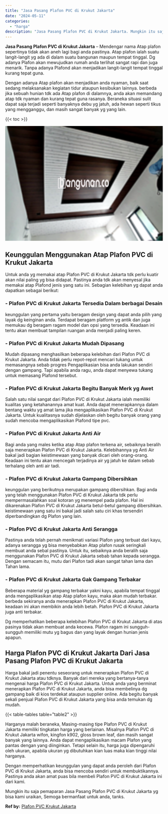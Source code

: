 ```yaml
---
title: "Jasa Pasang Plafon PVC di Krukut Jakarta"
date: "2024-05-11"
categories: 
  - "harga"
description: "Jasa Pasang Plafon PVC di Krukut Jakarta. Mungkin itu saja pemaparan Jasa Pasang Plafon PVC di Krukut Jakarta yg bisa kami uraikan, Semoga bermanfaat untuk a..."
---
```


**Jasa Pasang Plafon PVC di Krukut Jakarta** – Mendengar nama Atap plafon sepertinya tidak akan aneh lagi bagi anda pastinya. Atap plafon ialah suatu langit-langit yg ada di dalam suatu bangunan maupun tempat tinggal. Dg adanya Plafon akan mewujudkan rumah anda terlihat sangat rapi dan juga menarik. Tanpa adanya Plafond akan menjadikan langit-langit tempat tinggal kurang tepat guna.

Dengan adanya Atap plafon akan menjadikan anda nyaman, baik saat sedang melaksanakan kegiatan tidur ataupun kesibukan lainnya. berbeda jika sebuah hunian tdk ada Atap plafon di dalamnya, anda akan memandang atap tdk nyaman dan kurang tepat guna rasanya. Beraneka situasi sulit dapat saja terjadi seperti banyaknya debu yg jatuh, ada hewan seperti tikus yang mengganggu, dan masih sangat banyak yg yang lain.

{{< toc >}}

![Jasa Pasang Plafon PVC di Krukut Jakarta](/images/flafond-pvc-murah05.png)

## Keunggulan Menggunakan Atap Plafon PVC di Krukut Jakarta

Untuk anda yg memakai atap Plafon PVC di Krukut Jakarta tdk perlu kuatir akan nilai paling yg bisa didapat. Pastinya anda tdk akan menyesal jika memakai atap Plafond jenis yang satu ini. Sebagian kelebihan yg dapat anda dapatkan sebagai berikut:

### \- Plafon PVC di Krukut Jakarta Tersedia Dalam berbagai Desain

keunggulan yang pertama yaitu beragam design yang dapat anda pilih yang layak dg keinginan anda. Terdapat beragam platform yg antik dan juga memukau dg beragam ragam model dan opsi yang tersedia. Keadaan ini tentu akan membuat tampilan ruangan anda menjadi paling keren.

### \- Plafon PVC di Krukut Jakarta Mudah Dipasang

Mudah dipasang menghasilkan beberapa kelebihan dari Plafon PVC di Krukut Jakarta. Anda tidak perlu repot-repot mencari tukang untuk memasangnya sebab progres Pengaplikasian bisa anda lakukan sendiri dengan gampang. Tapi apabila anda ragu, anda dapat menyewa tukang untuk memasang Plafond tersebut.

### \- Plafon PVC di Krukut Jakarta Begitu Banyak Merk yg Awet

Salah satu nilai sangat dari Plafon PVC di Krukut Jakarta ialah memiliki kualitas yang ketahanannya amat kuat. Anda dapat menerapkannya dalam bentang waktu yg amat lama jika mengaplikasikan Plafon PVC di Krukut Jakarta. Untuk kualitasnya sudah dijelaskan oleh begitu banyak orang yang sudah mencoba mengaplikasikan Plafond tipe pvc.

### \- Plafon PVC di Krukut Jakarta Anti Air

Bagi anda yang males ketika atap Atap plafon terkena air, sebaiknya beralih saja menerapkan Plafon PVC di Krukut Jakarta. Kelebihannya yg Anti Air bakal jadi bagian keistimewaan yang banyak dicari oleh orang-orang. Keadaan ini tentu akan mencegah terjadinya air yg jatuh ke dalam sebab terhalang oleh anti air tadi.

### \- Plafon PVC di Krukut Jakarta Gampang Dibersihkan

keunggulan yang berikutnya merupakan gampang dibersihkan. Bagi anda yang telah menggunakan Plafon PVC di Krukut Jakarta tdk perlu mempermasalahkan soal kotoran yg menempel pada plafon. Hal ini dikarenakan Plafon PVC di Krukut Jakarta betul-betul gampang dibersihkan. keistimewaan yang satu ini bakal jadi salah satu ciri khas tersendiri diperbandingkan dg Plafon yang lain.

### \- Plafon PVC di Krukut Jakarta Anti Serangga

Pastinya anda telah pernah menikmati variasi Plafon yang terbuat dari kayu, adanya serangga yg bisa menyebabkan Atap plafon rusak seringkali membuat anda sebal pastinya. Untuk itu, sebaiknya anda beralih saja menggunakan Plafon PVC di Krukut Jakarta sebab tahan kepada serangga. Dengan semacam itu, mutu dari Plafon tadi akan sangat tahan lama dan Tahan lama.

### \- Plafon PVC di Krukut Jakarta Gak Gampang Terbakar

Beberapa material yg gampang terbakar yakni kayu, apabila tempat tinggal anda mengaplikasikan atap Atap plafon kayu, maka akan mudah terbakar. berbeda sekiranya anda menerapkan Plafon PVC di Krukut Jakarta, keadaan ini akan membikin anda lebih betah. Plafon PVC di Krukut Jakarta juga anti terbakar.

Dg memperhatikan beberapa kelebihan Plafon PVC di Krukut Jakarta di atas pasinya tidak akan membuat anda kecewa. Plafon ragam ini sungguh-sungguh memiliki mutu yg bagus dan yang layak dengan hunian jenis apapun.

## Harga Plafon PVC di Krukut Jakarta Dari Jasa Pasang Plafon PVC di Krukut Jakarta

Harga bakal jadi penentu seseorang untuk menerapkan Plafon PVC di Krukut Jakarta atau tdknya. Banyak dari mereka yang bertanya-tanya mengenai harga Plafon PVC di Krukut Jakarta. Untuk anda yang berminat menerapkan Plafon PVC di Krukut Jakarta, anda bisa membelinya dg gampang baik di kios terdekat ataupun supplier online. Ada begitu banyak sekali penjual Plafon PVC di Krukut Jakarta yang bisa anda temukan dg mudah.

{{< table-tables table="table2" >}}

Harganya malah beraneka, Masing-masing tipe Plafon PVC di Krukut Jakarta memiliki tingkatan harga yang berlainan. Misalnya Plafon PVC di Krukut Jakarta wifon, kingfon k902, gloss brown leaf, dan masih sangat banyak yang lainnya. Anda dapat mengaplikasikan macam Plafon yang pantas dengan yang diinginkan. Tetapi selain itu, harga juga dipengaruhi oleh ukuran, apabila ukuran yg dibutuhkan kian luas maka kian tinggi nilai harganya.

Dengan memperhatikan keunggulan yang dapat anda peroleh dari Plafon PVC di Krukut Jakarta, anda bisa mencoba sendiri untuk membuktikannya. Pastinya anda akan amat puas bila membeli Plafon PVC di Krukut Jakarta ini dari kami.

Mungkin itu saja pemaparan Jasa Pasang Plafon PVC di Krukut Jakarta yg bisa kami uraikan, Semoga bermanfaat untuk anda, tanks.

**Ref by:** [Plafon PVC Krukut Jakarta](https://id.wikipedia.org/wiki/Plafon)
